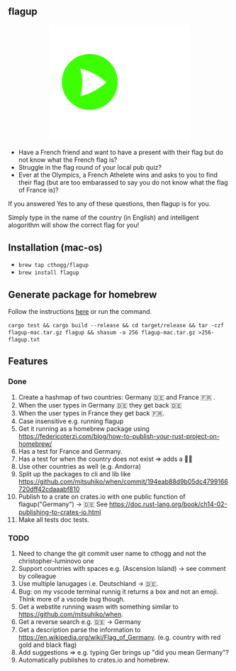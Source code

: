 ## flagup

<p align="center">
<img src="./logo.svg?sanitize=true" width=320>
</p>

- Have a French friend and want to have a present with their flag but do not know what the French flag is?
- Struggle in the flag round of your local pub quiz?
- Ever at the Olympics, a French Athelete wins and asks to you to find their flag (but are too embarassed to say you do not know what the flag of France is)?

If you answered Yes to any of these questions, then flagup is for you.

Simply type in the name of the country (in English) and intelligent alogorithm will show the correct flag for you!

## Installation (mac-os)

- `brew tap cthogg/flagup`
- `brew install flagup`

## Generate package for homebrew

Follow the instructions [here](https://federicoterzi.com/blog/how-to-publish-your-rust-project-on-homebrew/) or run the command.

```
cargo test && cargo build --release && cd target/release && tar -czf flagup-mac.tar.gz flagup && shasum -a 256 flagup-mac.tar.gz >256-flagup.txt
```

## Features

### Done

1. Create a hashmap of two countries: Germany 🇩🇪 and France 🇫🇷 .
1. When the user types in Germany 🇩🇪 they get back 🇩🇪
1. When the user types in France they get back 🇫🇷.
1. Case insensitive e.g. running flagup
1. Get it running as a homebrew package using https://federicoterzi.com/blog/how-to-publish-your-rust-project-on-homebrew/
1. Has a test for France and Germany.
1. Has a test for when the country does not exist => adds a 🤷‍♂️
1. Use other countries as well (e.g. Andorra)
1. Split up the packages to cli and lib like https://github.com/mitsuhiko/when/commit/194eab88d9b05dc4799166720dff42cdaaabf810
1. Publish to a crate on crates.io with one public function of flagup("Germany") -> 🇩🇪 See https://doc.rust-lang.org/book/ch14-02-publishing-to-crates-io.html
1. Make all tests doc tests.

### TODO

1. Need to change the git commit user name to cthogg and not the christopher-luminovo one
1. Support countries with spaces e.g. (Ascension Island) -> see comment by colleague
1. Use multiple lanugages i.e. Deutschland -> 🇩🇪.
1. Bug: on my vscode terminal runnig it returns a box and not an emoji. Think more of a vscode bug though.
1. Get a webstite running wasm with something similar to https://github.com/mitsuhiko/when.
1. Get a reverse search e.g. 🇩🇪 -> Germany
1. Get a description parse the information to https://en.wikipedia.org/wiki/Flag_of_Germany. (e.g. country with red gold and black flag)
1. Add suggestions => e.g. typing Ger brings up "did you mean Germany"?
1. Automatically publishes to crates.io and homebrew.
